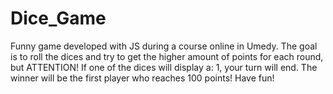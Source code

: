 # Dice_Game
Funny game developed with JS during a course online in Umedy. The goal is to roll the dices and try to get the higher amount of points for each round, but ATTENTION! If one of the dices will display a: 1, your turn will end. 
The winner will be the first player who reaches 100 points!
Have fun!
